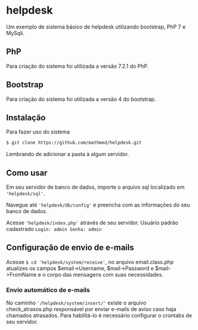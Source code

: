 # helpdesk
Um exemplo de sistema básico de helpdesk utilizando bootstrap, PhP 7 e MySqli.

## PhP
Para criação do sistema foi utilizada a versão 7.2.1 do PhP.

## Bootstrap
Para criação do sistema foi utilizada a versão 4 do bootstrap.

## Instalação
Para fazer uso do sistema
```html
$ git clone https://github.com/mathmed/helpdesk.git
```
Lembrando de adicionar a pasta à algum servidor.

## Como usar

Em seu servidor de banco de dados, importe o arquivo sql localizado em `'helpdesk/sql'`.

Navegue até `'helpdesk/db/config'` e preencha com as informações do seu banco de dados.

Acesse `'helpdesk/index.php'` através de seu servidor. Usuário padrão cadastrado
`Login: admin
  Senha: admin`
  
 ## Configuração de envio de e-mails
  
  Acesse `$ cd 'helpdesk/system/receive'`, no arquivo email.class.php atualizes os campos $email->Username, $mail->Password e $mail->FromName e o corpo das mensagens com suas necessidades.
  
  ### Envio automático de e-mails
  No caminho `'/helpdesk/system/insert/'` existe o arquivo check_atrasos.php responsável por enviar e-mails de aviso caso haja chamados atrasados. Para habilitá-lo é necessário configurar o crontabs de seu servidor.
  
